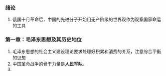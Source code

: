 ### 绪论

1. 俄国十月革命后，中国的先进分子开始用无产阶级的世界观作为观察国家命运的工具

### 第一章：毛泽东思想及其历史地位

1. 毛泽东思想的社会主义建设理论要求处理好积累和消费的关系，注意综合平衡的思想
2. 中国革命战争的骨干力量是**人民军队**。
3.
